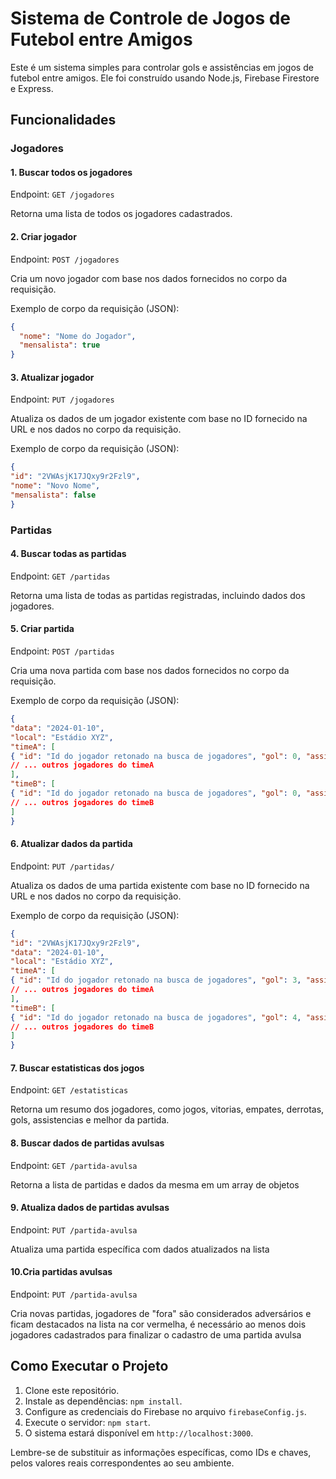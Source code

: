 # Sistema de Controle de Jogos de Futebol entre Amigos

Este é um sistema simples para controlar gols e assistências em jogos de futebol entre amigos. Ele foi construído usando Node.js, Firebase Firestore e Express.

## Funcionalidades

### Jogadores

#### 1. Buscar todos os jogadores

Endpoint: `GET /jogadores`

Retorna uma lista de todos os jogadores cadastrados.

#### 2. Criar jogador

Endpoint: `POST /jogadores`

Cria um novo jogador com base nos dados fornecidos no corpo da requisição.

Exemplo de corpo da requisição (JSON):
```json
{
  "nome": "Nome do Jogador",
  "mensalista": true
}
```

#### 3. Atualizar jogador

Endpoint: `PUT /jogadores`

Atualiza os dados de um jogador existente com base no ID fornecido na URL e nos dados no corpo da requisição.

Exemplo de corpo da requisição (JSON):
```json
{
"id": "2VWAsjK17JQxy9r2Fzl9",
"nome": "Novo Nome",
"mensalista": false
}
```
### Partidas

#### 4. Buscar todas as partidas

Endpoint: `GET /partidas`

Retorna uma lista de todas as partidas registradas, incluindo dados dos jogadores.

#### 5. Criar partida

Endpoint: `POST /partidas`

Cria uma nova partida com base nos dados fornecidos no corpo da requisição.

Exemplo de corpo da requisição (JSON):

```json
{
"data": "2024-01-10",
"local": "Estádio XYZ",
"timeA": [
{ "id": "Id do jogador retonado na busca de jogadores", "gol": 0, "assistencia": 0 },
// ... outros jogadores do timeA
],
"timeB": [
{ "id": "Id do jogador retonado na busca de jogadores", "gol": 0, "assistencia": 0 },
// ... outros jogadores do timeB
]
}
```

#### 6. Atualizar dados da partida

Endpoint: `PUT /partidas/`

Atualiza os dados de uma partida existente com base no ID fornecido na URL e nos dados no corpo da requisição.

Exemplo de corpo da requisição (JSON):

```json
{
"id": "2VWAsjK17JQxy9r2Fzl9",
"data": "2024-01-10",
"local": "Estádio XYZ",
"timeA": [
{ "id": "Id do jogador retonado na busca de jogadores", "gol": 3, "assistencia": 2 },
// ... outros jogadores do timeA
],
"timeB": [
{ "id": "Id do jogador retonado na busca de jogadores", "gol": 4, "assistencia": 1 },
// ... outros jogadores do timeB
]
}
```

#### 7. Buscar estatisticas dos jogos

Endpoint: `GET /estatisticas`

Retorna um resumo dos jogadores, como jogos, vitorias, empates, derrotas, gols, assistencias e melhor da partida.

#### 8. Buscar dados de partidas avulsas

Endpoint: `GET /partida-avulsa`

Retorna a lista de partidas e dados da mesma  em um array de objetos

#### 9. Atualiza dados de partidas avulsas

Endpoint: `PUT /partida-avulsa`

Atualiza uma partida específica com dados atualizados na lista

#### 10.Cria partidas avulsas

Endpoint: `PUT /partida-avulsa`

Cria novas partidas, jogadores de "fora" são considerados adversários e ficam destacados na lista na cor vermelha, é necessário ao menos dois jogadores cadastrados para finalizar o cadastro de uma partida avulsa

## Como Executar o Projeto

1. Clone este repositório.
2. Instale as dependências: `npm install`.
3. Configure as credenciais do Firebase no arquivo `firebaseConfig.js`.
4. Execute o servidor: `npm start`.
5. O sistema estará disponível em `http://localhost:3000`.

Lembre-se de substituir as informações específicas, como IDs e chaves, pelos valores reais correspondentes ao seu ambiente.